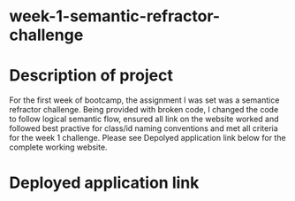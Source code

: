 # week-1-semantic-refractor-challenge

# Description of project
For the first week of bootcamp, the assignment I was set was a semantice refractor challenge. Being provided with broken code, I changed the code to follow logical semantic flow, ensured all link on the website worked and followed best practive for class/id naming conventions and met all criteria for the week 1 challenge. Please see Depolyed application link below for the complete working website.

# Deployed application link
